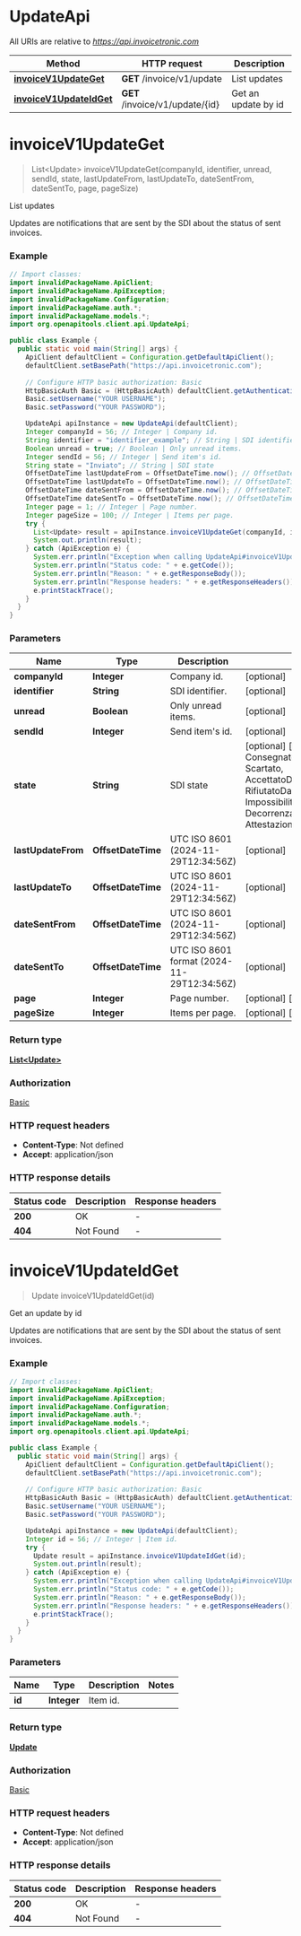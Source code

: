 # UpdateApi

All URIs are relative to *https://api.invoicetronic.com*

| Method | HTTP request | Description |
|------------- | ------------- | -------------|
| [**invoiceV1UpdateGet**](UpdateApi.md#invoiceV1UpdateGet) | **GET** /invoice/v1/update | List updates |
| [**invoiceV1UpdateIdGet**](UpdateApi.md#invoiceV1UpdateIdGet) | **GET** /invoice/v1/update/{id} | Get an update by id |


<a id="invoiceV1UpdateGet"></a>
# **invoiceV1UpdateGet**
> List&lt;Update&gt; invoiceV1UpdateGet(companyId, identifier, unread, sendId, state, lastUpdateFrom, lastUpdateTo, dateSentFrom, dateSentTo, page, pageSize)

List updates

Updates are notifications that are sent by the SDI about the status of sent invoices.

### Example
```java
// Import classes:
import invalidPackageName.ApiClient;
import invalidPackageName.ApiException;
import invalidPackageName.Configuration;
import invalidPackageName.auth.*;
import invalidPackageName.models.*;
import org.openapitools.client.api.UpdateApi;

public class Example {
  public static void main(String[] args) {
    ApiClient defaultClient = Configuration.getDefaultApiClient();
    defaultClient.setBasePath("https://api.invoicetronic.com");
    
    // Configure HTTP basic authorization: Basic
    HttpBasicAuth Basic = (HttpBasicAuth) defaultClient.getAuthentication("Basic");
    Basic.setUsername("YOUR USERNAME");
    Basic.setPassword("YOUR PASSWORD");

    UpdateApi apiInstance = new UpdateApi(defaultClient);
    Integer companyId = 56; // Integer | Company id.
    String identifier = "identifier_example"; // String | SDI identifier.
    Boolean unread = true; // Boolean | Only unread items.
    Integer sendId = 56; // Integer | Send item's id.
    String state = "Inviato"; // String | SDI state
    OffsetDateTime lastUpdateFrom = OffsetDateTime.now(); // OffsetDateTime | UTC ISO 8601 (2024-11-29T12:34:56Z)
    OffsetDateTime lastUpdateTo = OffsetDateTime.now(); // OffsetDateTime | UTC ISO 8601 (2024-11-29T12:34:56Z)
    OffsetDateTime dateSentFrom = OffsetDateTime.now(); // OffsetDateTime | UTC ISO 8601 (2024-11-29T12:34:56Z)
    OffsetDateTime dateSentTo = OffsetDateTime.now(); // OffsetDateTime | UTC ISO 8601 format (2024-11-29T12:34:56Z)
    Integer page = 1; // Integer | Page number.
    Integer pageSize = 100; // Integer | Items per page.
    try {
      List<Update> result = apiInstance.invoiceV1UpdateGet(companyId, identifier, unread, sendId, state, lastUpdateFrom, lastUpdateTo, dateSentFrom, dateSentTo, page, pageSize);
      System.out.println(result);
    } catch (ApiException e) {
      System.err.println("Exception when calling UpdateApi#invoiceV1UpdateGet");
      System.err.println("Status code: " + e.getCode());
      System.err.println("Reason: " + e.getResponseBody());
      System.err.println("Response headers: " + e.getResponseHeaders());
      e.printStackTrace();
    }
  }
}
```

### Parameters

| Name | Type | Description  | Notes |
|------------- | ------------- | ------------- | -------------|
| **companyId** | **Integer**| Company id. | [optional] |
| **identifier** | **String**| SDI identifier. | [optional] |
| **unread** | **Boolean**| Only unread items. | [optional] |
| **sendId** | **Integer**| Send item&#39;s id. | [optional] |
| **state** | **String**| SDI state | [optional] [enum: Inviato, Consegnato, NonConsegnato, Scartato, AccettatoDalDestinatario, RifiutatoDalDestinatario, ImpossibilitàDiRecapito, DecorrenzaTermini, AttestazioneTrasmissioneFattura] |
| **lastUpdateFrom** | **OffsetDateTime**| UTC ISO 8601 (2024-11-29T12:34:56Z) | [optional] |
| **lastUpdateTo** | **OffsetDateTime**| UTC ISO 8601 (2024-11-29T12:34:56Z) | [optional] |
| **dateSentFrom** | **OffsetDateTime**| UTC ISO 8601 (2024-11-29T12:34:56Z) | [optional] |
| **dateSentTo** | **OffsetDateTime**| UTC ISO 8601 format (2024-11-29T12:34:56Z) | [optional] |
| **page** | **Integer**| Page number. | [optional] [default to 1] |
| **pageSize** | **Integer**| Items per page. | [optional] [default to 100] |

### Return type

[**List&lt;Update&gt;**](Update.md)

### Authorization

[Basic](../README.md#Basic)

### HTTP request headers

 - **Content-Type**: Not defined
 - **Accept**: application/json

### HTTP response details
| Status code | Description | Response headers |
|-------------|-------------|------------------|
| **200** | OK |  -  |
| **404** | Not Found |  -  |

<a id="invoiceV1UpdateIdGet"></a>
# **invoiceV1UpdateIdGet**
> Update invoiceV1UpdateIdGet(id)

Get an update by id

Updates are notifications that are sent by the SDI about the status of sent invoices.

### Example
```java
// Import classes:
import invalidPackageName.ApiClient;
import invalidPackageName.ApiException;
import invalidPackageName.Configuration;
import invalidPackageName.auth.*;
import invalidPackageName.models.*;
import org.openapitools.client.api.UpdateApi;

public class Example {
  public static void main(String[] args) {
    ApiClient defaultClient = Configuration.getDefaultApiClient();
    defaultClient.setBasePath("https://api.invoicetronic.com");
    
    // Configure HTTP basic authorization: Basic
    HttpBasicAuth Basic = (HttpBasicAuth) defaultClient.getAuthentication("Basic");
    Basic.setUsername("YOUR USERNAME");
    Basic.setPassword("YOUR PASSWORD");

    UpdateApi apiInstance = new UpdateApi(defaultClient);
    Integer id = 56; // Integer | Item id.
    try {
      Update result = apiInstance.invoiceV1UpdateIdGet(id);
      System.out.println(result);
    } catch (ApiException e) {
      System.err.println("Exception when calling UpdateApi#invoiceV1UpdateIdGet");
      System.err.println("Status code: " + e.getCode());
      System.err.println("Reason: " + e.getResponseBody());
      System.err.println("Response headers: " + e.getResponseHeaders());
      e.printStackTrace();
    }
  }
}
```

### Parameters

| Name | Type | Description  | Notes |
|------------- | ------------- | ------------- | -------------|
| **id** | **Integer**| Item id. | |

### Return type

[**Update**](Update.md)

### Authorization

[Basic](../README.md#Basic)

### HTTP request headers

 - **Content-Type**: Not defined
 - **Accept**: application/json

### HTTP response details
| Status code | Description | Response headers |
|-------------|-------------|------------------|
| **200** | OK |  -  |
| **404** | Not Found |  -  |

